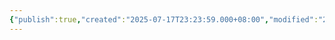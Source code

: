 ```yaml
---
{"publish":true,"created":"2025-07-17T23:23:59.000+08:00","modified":"2025-09-18T16:12:50.891+08:00","cssclasses":""}
---
```


